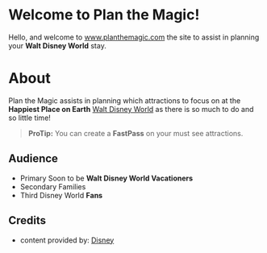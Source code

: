 # Welcome to Plan the Magic!

Hello, and welcome to www.planthemagic.com the site to assist in planning your **Walt Disney World** stay. 

# About
Plan the Magic assists in planning which attractions to focus on at the **Happiest Place on Earth** [Walt Disney World]([[https://disneyworld.disney.go.com/]]) as there is so much to do and so little time!
> **ProTip:** You can create a **FastPass** on your must see attractions.

## Audience

- Primary 
Soon to be **Walt Disney World Vacationers**
- Secondary
Families
- Third
Disney World **Fans**

## Credits

- content provided by: [Disney]([[https://disneyworld.disney.go.com/]])